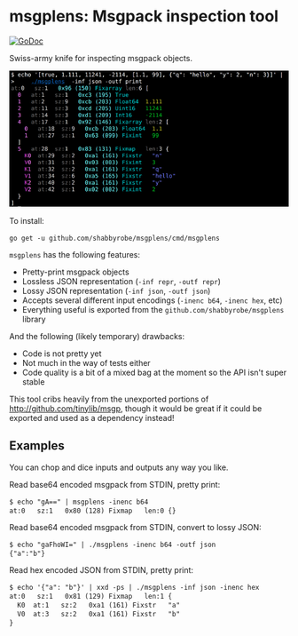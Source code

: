 msgplens: Msgpack inspection tool
=================================

[![GoDoc](https://godoc.org/github.com/shabbyrobe/msgplens?status.svg)](https://godoc.org/github.com/shabbyrobe/msgplens)

Swiss-army knife for inspecting msgpack objects.

![msgplens screenshot](/doc/example.png?raw=true "msgplens screenshot")

To install:

    go get -u github.com/shabbyrobe/msgplens/cmd/msgplens

`msgplens` has the following features:

- Pretty-print msgpack objects
- Lossless JSON representation (`-inf repr`, `-outf repr`)
- Lossy JSON representation (`-inf json`, `-outf json`)
- Accepts several different input encodings (`-inenc b64`, `-inenc hex`, etc)
- Everything useful is exported from the `github.com/shabbyrobe/msgplens` library

And the following (likely temporary) drawbacks:

- Code is not pretty yet
- Not much in the way of tests either
- Code quality is a bit of a mixed bag at the moment so the API isn't super
  stable

This tool cribs heavily from the unexported portions of
http://github.com/tinylib/msgp, though it would be great if it could be exported
and used as a dependency instead!


Examples
--------

You can chop and dice inputs and outputs any way you like.

Read base64 encoded msgpack from STDIN, pretty print:

    $ echo "gA==" | msgplens -inenc b64
    at:0   sz:1   0x80 (128) Fixmap   len:0 {}

Read base64 encoded msgpack from STDIN, convert to lossy JSON:

    $ echo "gaFhoWI=" | ./msgplens -inenc b64 -outf json
    {"a":"b"}

Read hex encoded JSON from STDIN, pretty print:

    $ echo '{"a": "b"}' | xxd -ps | ./msgplens -inf json -inenc hex
    at:0   sz:1   0x81 (129) Fixmap   len:1 {
      K0  at:1   sz:2   0xa1 (161) Fixstr   "a"
      V0  at:3   sz:2   0xa1 (161) Fixstr   "b"
    }

